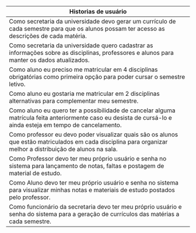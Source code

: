 | Historias de usuário  |
| ------------------- |
|  Como secretaria da universidade  devo gerar um currículo de  cada semestre para que os alunos possam ter acesso as descrições de cada matéria.  |
|  Como secretaria da universidade  quero cadastrar as informações sobre as disciplinas, professores e alunos para manter os dados atualizados.  |
|  Como aluno eu preciso me matricular em 4 disciplinas obrigatórias como primeira opção para poder cursar o semestre letivo.  |
|  Como aluno eu gostaria me matricular em 2 disciplinas alternativas para complementar meu semestre.  |
|  Como aluno eu quero ter a possibilidade de cancelar alguma matrícula feita anteriormente caso eu desista de cursá-lo e ainda esteja em tempo de cancelamento.  |
|  Como professor eu devo poder visualizar quais são os alunos que estão matriculados em cada disciplina para organizar melhor a distribuição de alunos na sala.  |
|  Como Professor devo ter meu próprio usuário e senha no sistema para lançamento de notas, faltas e postagem de material de estudo.  |
|  Como Aluno devo ter meu próprio usuário e senha no sistema para visualizar minhas notas e materiais de estudo postados pelo professor.  |
|  Como funcionário da secretaria devo ter meu próprio usuário e senha do sistema para a geração de currículos das matérias a cada semestre.  |
